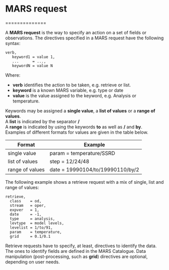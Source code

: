 # MARS request
==============

A **MARS request** is the way to specify an action on a set of fields or observations. The directives specified in a MARS request have the following syntax:
```
verb,
   keyword1 = value 1,
   ...      = ...,
   keywordN = value N 
```
Where:
* **verb** identifies the action to be taken, e.g. retrieve or list.
* **keyword** is a known MARS variable, e.g. type or date
* **value** is the value assigned to the keyword, e.g. Analysis or temperature.
  
Keywords may be assigned a **single value**, a **list of values** or a **range of values**.  
A **list** is indicated by the separator **/**  
A **range** is indicated by using the keywords **to** as well as **/** and **by**.  
Examples of different formats for values are given in the table below.

  Format	      | Example
  --------------- | -------------
  single value    | param = temperature/SSRD
  list of values  | step = 12/24/48
  range of values | date = 19990104/to/19990110/by/2

The following example shows a retrieve request with a mix of single, list and range of values:
```
retrieve,  
  class    = od,  
  stream   = oper,  
  expver   = 1,  
  date     = -1,  
  type     = analysis,  
  levtype  = model levels,  
  levelist = 1/to/91,  
  param    = temperature,  
  grid     = 0.1/0.1 
```

Retrieve requests have to specify, at least, directives to identify the data. The ones to identify fields are defined in the MARS Catalogue. Data manipulation (post-processing, such as **grid**) directives are optional, depending on user needs.
